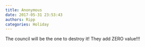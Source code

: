 ```yaml
---
title: Anonymous
date: 2017-05-31 23:53:43
authors: Ripp
categories: Holiday
---
```


 The council will be the one to destroy it! 
They add ZERO value!!!